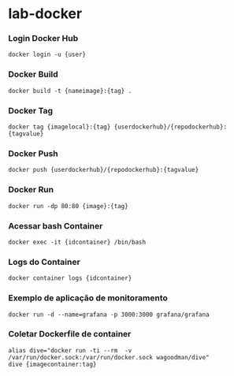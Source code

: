 # lab-docker

### Login Docker Hub
```
docker login -u {user}
```

### Docker Build
```
docker build -t {nameimage}:{tag} .
```

### Docker Tag
```
docker tag {imagelocal}:{tag} {userdockerhub}/{repodockerhub}:{tagvalue}
```

### Docker Push
```
docker push {userdockerhub}/{repodockerhub}:{tagvalue}
```

### Docker Run
```
docker run -dp 80:80 {image}:{tag}
```

### Acessar bash Container
```
docker exec -it {idcontainer} /bin/bash
```

### Logs do Container
```
docker container logs {idcontainer}
```

### Exemplo de aplicação de monitoramento
```
docker run -d --name=grafana -p 3000:3000 grafana/grafana
```

### Coletar Dockerfile de container
```
alias dive="docker run -ti --rm  -v /var/run/docker.sock:/var/run/docker.sock wagoodman/dive"
dive {imagecontainer:tag}
```